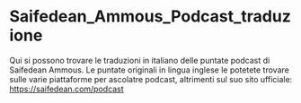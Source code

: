 # Saifedean_Ammous_Podcast_traduzione

Qui si possono trovare le traduzioni in italiano delle puntate podcast di Saifedean Ammous. 
Le puntate originali in lingua inglese le potetete trovare sulle varie piattaforme per ascolatre podcast, altrimenti sul suo sito ufficiale: https://saifedean.com/podcast
